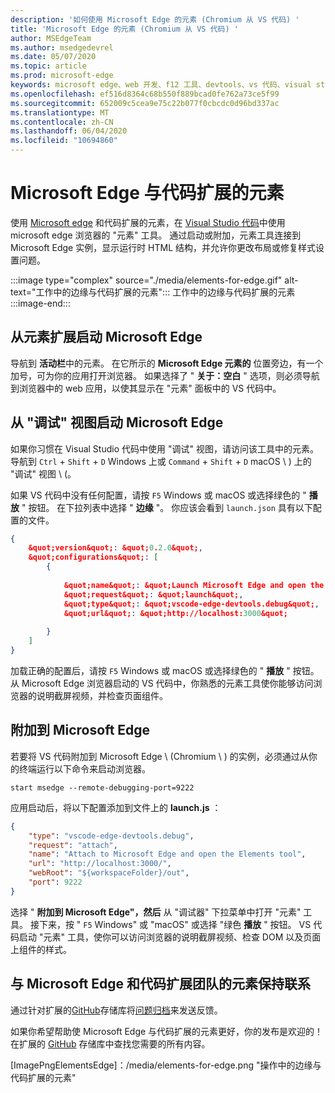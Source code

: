 ```yaml
---
description: '如何使用 Microsoft Edge 的元素 (Chromium 从 VS 代码) '
title: 'Microsoft Edge 的元素 (Chromium 从 VS 代码) '
author: MSEdgeTeam
ms.author: msedgedevrel
ms.date: 05/07/2020
ms.topic: article
ms.prod: microsoft-edge
keywords: microsoft edge、web 开发、f12 工具、devtools、vs 代码、visual studio 代码、元素
ms.openlocfilehash: ef516d8364c68b550f889bcad0fe762a73ce5f99
ms.sourcegitcommit: 652009c5cea9e75c22b077f0cbcdc0d96bd337ac
ms.translationtype: MT
ms.contentlocale: zh-CN
ms.lasthandoff: 06/04/2020
ms.locfileid: "10694860"
---
```

# Microsoft Edge 与代码扩展的元素  

使用 [Microsoft edge][VisualstudioMarketplaceElementsMicrosoftEdgeChromium] 和代码扩展的元素，在 [Visual Studio 代码][VisualstudioCode]中使用 microsoft edge 浏览器的 "元素" 工具。  通过启动或附加，元素工具连接到 Microsoft Edge 实例，显示运行时 HTML 结构，并允许你更改布局或修复样式设置问题。  

:::image type="complex" source="./media/elements-for-edge.gif" alt-text="工作中的边缘与代码扩展的元素&quot;:::
   工作中的边缘与代码扩展的元素  
:::image-end:::

<!--![Elements for Edge VS Code extension at work][ImageGifElementsEdge]  -->  

## 从元素扩展启动 Microsoft Edge  

导航到 **活动栏**中的元素。  在它所示的 **Microsoft Edge 元素的** 位置旁边，有一个加号，可为你的应用打开浏览器。  如果选择了 &quot; **关于：空白** &quot; 选项，则必须导航到浏览器中的 web 应用，以使其显示在 &quot;元素&quot; 面板中的 VS 代码中。  

## 从 &quot;调试&quot; 视图启动 Microsoft Edge  

如果你习惯在 Visual Studio 代码中使用 &quot;调试&quot; 视图，请访问该工具中的元素。  导航到 `Ctrl` + `Shift` + `D` Windows 上或 `Command` + `Shift` + `D` macOS \ ) 上的 &quot;调试&quot; 视图 \ (。  

如果 VS 代码中没有任何配置，请按 `F5` Windows 或 macOS 或选择绿色的 &quot; **播放** &quot; 按钮。 在下拉列表中选择 &quot; **边缘** &quot;。 你应该会看到 `launch.json` 具有以下配置的文件。  

```json
{
    &quot;version&quot;: &quot;0.2.0&quot;,
    &quot;configurations&quot;: [
        {
            
            &quot;name&quot;: &quot;Launch Microsoft Edge and open the Elements tool&quot;,
            &quot;request&quot;: &quot;launch&quot;,
            &quot;type&quot;: &quot;vscode-edge-devtools.debug&quot;,
            &quot;url&quot;: &quot;http://localhost:3000&quot;
        
        }
    ]
}
```  

加载正确的配置后，请按 `F5` Windows 或 macOS 或选择绿色的 &quot; **播放** " 按钮。 从 Microsoft Edge 浏览器启动的 VS 代码中，你熟悉的元素工具使你能够访问浏览器的说明截屏视频，并检查页面组件。  

## 附加到 Microsoft Edge  

若要将 VS 代码附加到 Microsoft Edge \ (Chromium \ ) 的实例，必须通过从你的终端运行以下命令来启动浏览器。  

`start msedge --remote-debugging-port=9222`  

应用启动后，将以下配置添加到文件上的 **launch.js** ：  

```json
{
    "type": "vscode-edge-devtools.debug",
    "request": "attach",
    "name": "Attach to Microsoft Edge and open the Elements tool",
    "url": "http://localhost:3000/",
    "webRoot": "${workspaceFolder}/out",
    "port": 9222
}
```  

选择 " **附加到 Microsoft Edge"，然后** 从 "调试器" 下拉菜单中打开 "元素" 工具。  接下来，按 " `F5` Windows" 或 "macOS" 或选择 "绿色 **播放** " 按钮。  VS 代码启动 "元素" 工具，使你可以访问浏览器的说明截屏视频、检查 DOM 以及页面上组件的样式。  

## 与 Microsoft Edge 和代码扩展团队的元素保持联系  

通过针对扩展的[GitHub][GithubMicrosoftVscodeEdgeDevtools]存储库将[问题归档][GithubMicrosoftVscodeEdgeDevtoolsNewIssue]来发送反馈。  

如果你希望帮助使 Microsoft Edge 与代码扩展的元素更好，你的发布是欢迎的！  在扩展的 [GitHub][GithubMicrosoftVscodeEdgeDevtools] 存储库中查找您需要的所有内容。  

<!-- image links -->  

<!--[ImageGifElementsEdge]: ./media/elements-for-edge.gif "Elements for Edge VS Code extension in action"  -->  
[ImagePngElementsEdge]：/media/elements-for-edge.png "操作中的边缘与代码扩展的元素"  

<!--links -->  

[VscodeElementsEdge]: ./elements-for-edge.md "Microsoft Edge 与代码扩展的元素 |Microsoft 文档"  

[VisualstudioCode]: https://code.visualstudio.com "Visual Studio 代码"  
[VisualStudioCodeDocs]: https://code.visualstudio.com/Docs "文档 |Visual Studio 代码"   

[GithubMicrosoftVscodeEdgeDevtools]: https://github.com/Microsoft/vscode-edge-devtools "microsoft/vscode-edge-devtools |GitHub"  
[GithubMicrosoftVscodeEdgeDevtoolsNewIssue]: https://github.com/Microsoft/vscode-edge-devtools/issues/new "新问题-microsoft/vscode-devtools |GitHub"

[VisualstudioMarketplaceElementsMicrosoftEdgeChromium]: https://marketplace.visualstudio.com/items?itemName=ms-edgedevtools.vscode-edge-devtools "Microsoft Edge 的元素 (Chromium) |Visual Studio Marketplace"  
